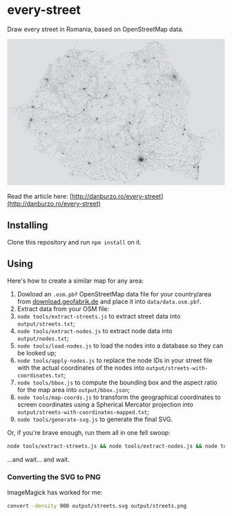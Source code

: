 # every-street

Draw every street in Romania, based on OpenStreetMap data. 

![Sample](img/streets.jpg)

Read the article here: [http://danburzo.ro/every-street](http://danburzo.ro/every-street)

## Installing

Clone this repository and run `npm install` on it.

## Using

Here's how to create a similar map for any area:

1. Dowload an `.osm.pbf` OpenStreetMap data file for your country/area from [download.geofabrik.de](http://download.geofabrik.de/europe.html) and place it into `data/data.osm.pbf`.
1. Extract data from your OSM file:
  1. `node tools/extract-streets.js` to extract street data into `output/streets.txt`;
  1. `node tools/extract-nodes.js` to extract node data into `output/nodes.txt`;
1. `node tools/load-nodes.js` to load the nodes into a database so they can be looked up;
1. `node tools/apply-nodes.js` to replace the node IDs in your street file with the actual coordinates of the nodes into `output/streets-with-coordinates.txt`;
1. `node tools/bbox.js` to compute the bounding box and the aspect ratio for the map area into `output/bbox.json`;
1. `node tools/map-coords.js` to transform the geographical coordinates to screen coordinates using a Spherical Mercator projection into `output/streets-with-coordinates-mapped.txt`;
1. `node tools/generate-svg.js` to generate the final SVG.

Or, if you're brave enough, run them all in one fell swoop:

```bash
node tools/extract-streets.js && node tools/extract-nodes.js && node tools/load-nodes.js && node tools/apply-nodes.js && node tools/bbox.js && node tools/map-coords.js && node tools/generate-svg.js
```

...and wait... and wait.

### Converting the SVG to PNG

ImageMagick has worked for me:

```bash
convert -density 900 output/streets.svg output/streets.png
```
